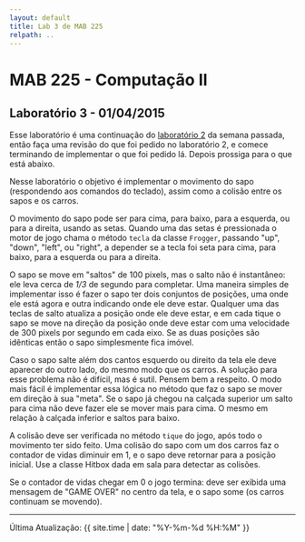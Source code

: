 ```yaml
---
layout: default
title: Lab 3 de MAB 225
relpath: ..
---
```


MAB 225 - Computação II
=======================

Laboratório 3 - 01/04/2015
--------------------------

Esse laboratório é uma continuação do [laboratório 2](lab2.html) da semana
passada, então faça uma revisão do que foi pedido no laboratório 2, e comece
terminando de implementar o que foi pedido lá. Depois prossiga para o que
está abaixo.

Nesse laboratório o objetivo é implementar o movimento do sapo (respondendo aos comandos
do teclado), assim como a colisão entre os sapos e os carros.

O movimento do sapo pode ser para cima, para baixo, para a esquerda, ou para a direita, usando
as setas. Quando uma das setas é pressionada o motor de jogo chama o método `tecla` da classe
`Frogger`, passando "up", "down", "left", ou "right", a depender se a tecla foi seta para cima, para baixo,
para a esquerda ou para a direita.

O sapo se move em "saltos" de 100 pixels, mas o salto não é instantâneo:
ele leva cerca de *1/3* de segundo para completar. Uma maneira simples de implementar isso
é fazer o sapo ter dois conjuntos de posições, uma onde ele está agora e outra indicando
onde ele deve estar. Qualquer uma das teclas de salto atualiza a posição onde ele deve
estar, e em cada tique o sapo se move na direção da posição onde
deve estar com uma velocidade de 300 pixels por segundo em cada eixo.
Se as duas posições são idênticas então o sapo simplesmente fica imóvel.

Caso o sapo salte além dos cantos esquerdo ou direito da tela ele deve aparecer do outro lado, do mesmo
modo que os carros. A solução para esse problema não é difícil, mas é sutil. Pensem bem a respeito. O modo
mais fácil é implementar essa lógica no método que faz o sapo se mover em direção à sua "meta". Se o sapo já
chegou na calçada superior um salto para cima não deve fazer ele se mover mais para cima. O mesmo em relação
à calçada inferior e saltos para baixo.

A colisão deve ser verificada no método `tique` do jogo, após todo o movimento
ter sido feito. Uma colisão do sapo com um dos carros faz o contador de vidas diminuir
em 1, e o sapo deve retornar para a posição inicial. Use a classe Hitbox dada em sala para
detectar as colisões. 

Se o contador de vidas chegar em 0 o jogo termina: deve ser exibida uma mensagem de "GAME OVER"
no centro da tela, e o sapo some (os carros continuam se movendo).

* * * * *

Última Atualização: {{ site.time | date: "%Y-%m-%d %H:%M" }}
